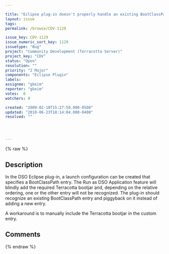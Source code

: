 ```yaml
---

title: "Eclipse plug-in doesn't properly handle an existing BootClassPath launch config entry"
layout: issue
tags: 
permalink: /browse/CDV-1129

issue_key: CDV-1129
issue_numeric_sort_key: 1129
issuetype: "Bug"
project: "Community Development (Terracotta Server)"
project_key: "CDV"
status: "Open"
resolution: ""
priority: "2 Major"
components: "Eclipse Plugin"
labels: 
assignee: "gkeim"
reporter: "gkeim"
votes:  0
watchers: 0

created: "2009-02-10T15:27:50.000-0500"
updated: "2010-06-23T18:14:04.000-0400"
resolved: ""




---
```


{% raw %}

## Description

<div markdown="1" class="description">

In the DSO Eclipse plug-in, a launch configuration can be created that specifies a BootClassPath entry.  The Run as DSO Application feature will blindly add the required Terracotta bootjar and, depending on the relative ordering, one or the other entry will not be recognized.  The plug-in should recognize an existing BootClassPath entry and piggyback on it instead of adding a new entry.

A workaround is to manually include the Terracotta bootjar in the custom entry.


</div>

## Comments



{% endraw %}
